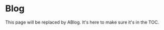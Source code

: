 <!-- Reference for Blog in Sphinx Book Theme -->
# Blog

This page will be replaced by ABlog. It's here to make sure it's in the TOC.